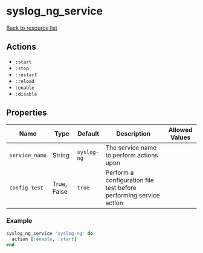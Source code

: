# syslog_ng_service

[Back to resource list](../README.md#resources)

## Actions

- `:start`
- `:stop`
- `:restart`
- `:reload`
- `:enable`
- `:disable`

## Properties

| Name                   | Type          | Default                          | Description                                                         | Allowed Values      |
| ---------------------- | ------------- | -------------------------------- | ------------------------------------------------------------------- | ------------------- |
| `service_name`         | String        | `syslog-ng`                      | The service name to perform actions upon                            |                     |
| `config_test`          | True, False   | `true`                           | Perform a configuration file test before performing service action  |                     |

### Example

```ruby
syslog_ng_service 'syslog-ng' do
  action [:enable, :start]
end
```
